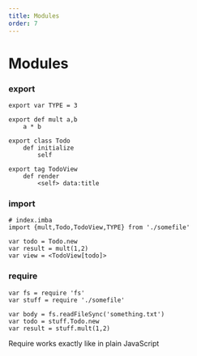 ```yaml
---
title: Modules
order: 7
---
```


# Modules

### export
```imba
export var TYPE = 3

export def mult a,b
    a * b

export class Todo
    def initialize
        self

export tag TodoView
    def render
        <self> data:title
```

### import

```imba
# index.imba
import {mult,Todo,TodoView,TYPE} from './somefile'

var todo = Todo.new
var result = mult(1,2)
var view = <TodoView[todo]>

```

### require

```imba
var fs = require 'fs'
var stuff = require './somefile'

var body = fs.readFileSync('something.txt')
var todo = stuff.Todo.new
var result = stuff.mult(1,2)
```
Require works exactly like in plain JavaScript